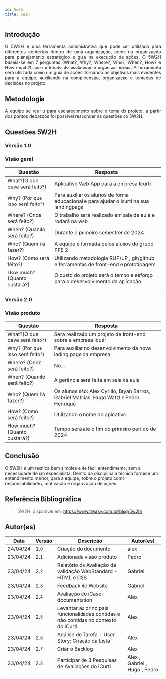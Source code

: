 ```yaml
---
id: 5w2h
title: 5W2H
---
```


## Introdução

<p align = "justify">
    O 5W2H é uma ferramenta administrativa  que pode ser utilizada para diferentes contextos dentro de uma organização, como na organização para planejamento estratégico e guia na execução de ações. O 5W2H baseia-se em 7 perguntas (What?, Why?, Where?, Who?, When?, How? e How much?), com o intuito de esclarecer e organizar ideias. A ferramenta será utilizada como um guia de ações, tornando os objetivos mais evidentes para a equipe, auxiliando na compreensão, organização e tomadas de decisões no projeto.
</p>

## Metodologia

<p align = "justify">
    A equipe se reuniu para esclarecimento sobre o tema do projeto, a partir dos pontos debatidos foi possível responder às questões do 5W2H.  
</p>


## Questões 5W2H

### Versão 1.0

### Visão geral

|Questão|Resposta|
|-------|--------|
|What?(O que deve será feito?)|Aplicativo Web App para a empresa Icurti|
|Why? (Por que isso será feito?)|Para auxiliar os alunos de forma educacional e para ajudar o Icurti na sua landingpage|
|Where? (Onde será feito?)|O trabalho será realizado em sala de aula e rodará na web |
|When? (Quando será feito?)|Durante o primeiro semestrer de 2024|
|Who? (Quem irá fazer?)|A equipe é formada pelos alunos do grupo PFE 2|
|How? (Como será feito?)|Utilizando metodologia RUP/UP , git/github e ferramentas de front-end e prototipagem |
|How much? (Quanto custará?)|O custo do projeto será o tempo e esforço para o desenvolvimento da aplicação|


### Versão 2.0

### Visão produto

|Questão|Resposta|
|-------|--------|
|What?(O que deve será feito?)|Sera realizado um projeto de front-end sobre a empresa Icutir|
|Why? (Por que isso será feito?)|Para auxiliar no desenvolvimento da nova lading page da empresa|
|Where? (Onde será feito?)|No...|
|When? (Quando será feito?)|A gerência será feita em sala de aula|
|Who? (Quem irá fazer?)|Os alunos são: Alex Cyrillo, Bryan Barros, Gabriel Mathias, Hugo Watzl e Pedro Henrique|
|How? (Como será feito?)|Utilizando o nome do apicativo ...|
|How much? (Quanto custará?)|Tempo será até o fim do primeiro perildo de 2024|
## Conclusão

O 5W2H é um técnica bem simples e de fácil entendimento, sem a necessidade de um especialista. Dentro da disciplina a técnica fornece um entendimento melhor, para a equipe, sobre o projeto como responsabilidades, motivação e organização de ações.   
 
 
## Referência Bibliográfica
> 5W2H: disponivel em :https://www.treasy.com.br/blog/5w2h/

## Autor(es)
| Data | Versão | Descrição | Autor(es) |
| -- | -- | -- | -- |
| 24/04/24 | 1.0 | Criação do documento | alex | 
| 23/04/24 | 2.1 | Adicionada visão produto | Pedro | 
| 23/04/24 | 2.2 | Relatório de Avaliação de validação WebStandard - HTML e CSS  | Gabriel | 
| 23/04/24 | 2.3 | Feedback de Website | Gabriel | 
| 23/04/24 | 2.4 | Avaliação do iCasei documentation | Alex | 
| 23/04/24 | 2.5 | Levantar as principais funcionalidades contidas e não contidas no contexto do iCurti | Alex | 
| 23/04/24 | 2.6 | Análise de Tarefa - User Story: Criação da Lista | Alex | 
| 23/04/24 | 2.7 | Criar o Backlog | Alex | 
| 23/04/24 | 2.8 | Participar de 3 Pesquisas de Avaliações do iCurti | Alex , Gabriel , Hugo , Pedro |

